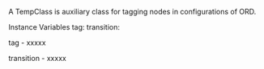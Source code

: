 A TempClass is auxiliary class for tagging nodes in configurations of ORD.

Instance Variables
	tag:		<Object>
	transition:		<Object>

tag
	- xxxxx

transition
	- xxxxx
